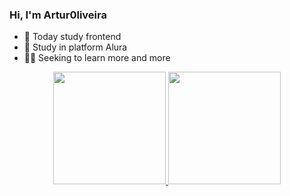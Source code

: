 ### Hi, I'm Artur0liveira

- 🚀 Today study frontend
- 💙 Study in platform Alura
- 🧑‍💻 Seeking to learn more and more

<div align="center">
  <a href="https://github.com/Artur0liveira">
  <img height="180em" src="https://github-readme-stats.vercel.app/api?username=Artur0liveira&show_icons=true&theme=algolia&include_all_commits=true&count_private=true"/>
  <img height="180em" src="https://github-readme-stats.vercel.app/api/top-langs/?username=Artur0liveira&layout=compact&langs_count=7&theme=algolia"/>
</div>
